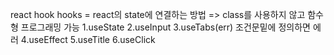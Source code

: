 react hook
hooks = react의 state에 연결하는 방법 => class를 사용하지 않고 함수형 프로그래밍 가능
1.useState 
2.useInput
3.useTabs(err) 조건문밑에 정의하면 에러
4.useEffect
5.useTitle
6.useClick
